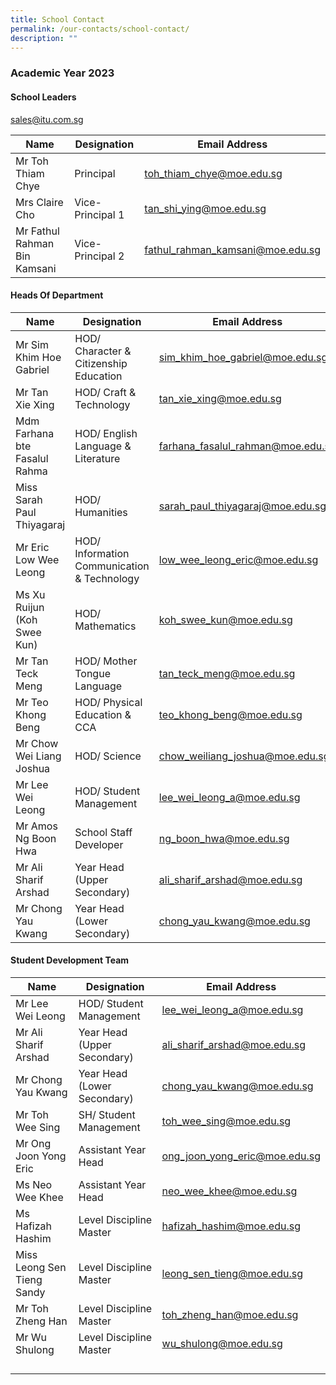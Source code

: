 ```yaml
---
title: School Contact
permalink: /our-contacts/school-contact/
description: ""
---
```

### Academic Year 2023

#### School Leaders

[sales@itu.com.sg](mailto:sales@itu.com.sg)

| Name | Designation | Email Address |
| -------- | -------- | -------- |
| Mr Toh Thiam Chye | Principal | [toh_thiam_chye@moe.edu.sg](mailto:toh_thiam_chye@moe.edu.sg) |
| Mrs Claire Cho | Vice-Principal 1 | [tan_shi_ying@moe.edu.sg](mailto:tan_shi_ying@moe.edu.sg) |
| Mr Fathul Rahman Bin Kamsani | Vice-Principal 2 | [fathul_rahman_kamsani@moe.edu.sg](mailto:fathul_rahman_kamsani@moe.edu.sg) |

#### Heads Of Department

| Name | Designation | Email Address |
| -------- | -------- | -------- |
| Mr Sim Khim Hoe Gabriel | HOD/ Character & Citizenship Education | [sim_khim_hoe_gabriel@moe.edu.sg](mailto:sim_khim_hoe_gabriel@moe.edu.sg) |
| Mr Tan Xie Xing | HOD/ Craft & Technology | [tan_xie_xing@moe.edu.sg](mailto:tan_xie_xing@moe.edu.sg) |
| Mdm Farhana bte Fasalul Rahma | HOD/ English Language & Literature | [farhana_fasalul_rahman@moe.edu.sg](mailto:farhana_fasalul_rahman@moe.edu.sg) |
| Miss Sarah Paul Thiyagaraj | HOD/ Humanities | [sarah_paul_thiyagaraj@moe.edu.sg](mailto:sarah_paul_thiyagaraj@moe.edu.sg) |
| Mr Eric Low Wee Leong | HOD/ Information Communication & Technology | low_wee_leong_eric@moe.edu.sg |
| Ms Xu Ruijun (Koh Swee Kun) | HOD/ Mathematics | koh_swee_kun@moe.edu.sg |
| Mr Tan Teck Meng | HOD/ Mother Tongue Language | tan_teck_meng@moe.edu.sg |
| Mr Teo Khong Beng | HOD/ Physical Education & CCA | teo_khong_beng@moe.edu.sg |
| Mr Chow Wei Liang Joshua | HOD/ Science | chow_weiliang_joshua@moe.edu.sg |
| Mr Lee Wei Leong | HOD/ Student Management | lee_wei_leong_a@moe.edu.sg |
| Mr Amos Ng Boon Hwa | School Staff Developer | ng_boon_hwa@moe.edu.sg |
| Mr Ali Sharif Arshad | Year Head (Upper Secondary) | ali_sharif_arshad@moe.edu.sg |
| Mr Chong Yau Kwang | Year Head (Lower Secondary) | chong_yau_kwang@moe.edu.sg |

#### Student Development Team

| Name | Designation | Email Address |
| -------- | -------- | -------- |
| Mr Lee Wei Leong | HOD/ Student Management | lee_wei_leong_a@moe.edu.sg |
| Mr Ali Sharif Arshad | Year Head (Upper Secondary) | ali_sharif_arshad@moe.edu.sg |
| Mr Chong Yau Kwang | Year Head (Lower Secondary) | chong_yau_kwang@moe.edu.sg |
| Mr Toh Wee Sing | SH/ Student Management | toh_wee_sing@moe.edu.sg |
| Mr Ong Joon Yong Eric | Assistant Year Head | ong_joon_yong_eric@moe.edu.sg |
| Ms Neo Wee Khee  | Assistant Year Head | neo_wee_khee@moe.edu.sg |
| Ms Hafizah Hashim | Level Discipline Master | hafizah_hashim@moe.edu.sg |
| Miss Leong Sen Tieng Sandy | Level Discipline Master | leong_sen_tieng@moe.edu.sg |
| Mr Toh Zheng Han | Level Discipline Master | toh_zheng_han@moe.edu.sg |
| Mr Wu Shulong | Level Discipline Master | wu_shulong@moe.edu.sg |
|  |  |  |
|  |  |  |
|  |  |  |
|  |  |  |